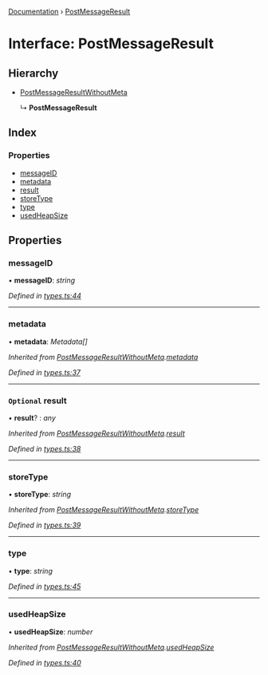 [Documentation](../README.md) › [PostMessageResult](postmessageresult.md)

# Interface: PostMessageResult

## Hierarchy

* [PostMessageResultWithoutMeta](postmessageresultwithoutmeta.md)

  ↳ **PostMessageResult**

## Index

### Properties

* [messageID](postmessageresult.md#messageid)
* [metadata](postmessageresult.md#metadata)
* [result](postmessageresult.md#optional-result)
* [storeType](postmessageresult.md#storetype)
* [type](postmessageresult.md#type)
* [usedHeapSize](postmessageresult.md#usedheapsize)

## Properties

###  messageID

• **messageID**: *string*

*Defined in [types.ts:44](https://github.com/badbatch/cachemap/blob/b180798/packages/core-worker/src/types.ts#L44)*

___

###  metadata

• **metadata**: *Metadata[]*

*Inherited from [PostMessageResultWithoutMeta](postmessageresultwithoutmeta.md).[metadata](postmessageresultwithoutmeta.md#metadata)*

*Defined in [types.ts:37](https://github.com/badbatch/cachemap/blob/b180798/packages/core-worker/src/types.ts#L37)*

___

### `Optional` result

• **result**? : *any*

*Inherited from [PostMessageResultWithoutMeta](postmessageresultwithoutmeta.md).[result](postmessageresultwithoutmeta.md#optional-result)*

*Defined in [types.ts:38](https://github.com/badbatch/cachemap/blob/b180798/packages/core-worker/src/types.ts#L38)*

___

###  storeType

• **storeType**: *string*

*Inherited from [PostMessageResultWithoutMeta](postmessageresultwithoutmeta.md).[storeType](postmessageresultwithoutmeta.md#storetype)*

*Defined in [types.ts:39](https://github.com/badbatch/cachemap/blob/b180798/packages/core-worker/src/types.ts#L39)*

___

###  type

• **type**: *string*

*Defined in [types.ts:45](https://github.com/badbatch/cachemap/blob/b180798/packages/core-worker/src/types.ts#L45)*

___

###  usedHeapSize

• **usedHeapSize**: *number*

*Inherited from [PostMessageResultWithoutMeta](postmessageresultwithoutmeta.md).[usedHeapSize](postmessageresultwithoutmeta.md#usedheapsize)*

*Defined in [types.ts:40](https://github.com/badbatch/cachemap/blob/b180798/packages/core-worker/src/types.ts#L40)*
